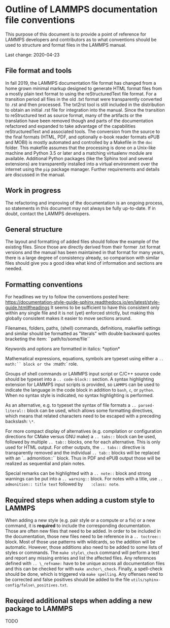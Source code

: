 # Outline of LAMMPS documentation file conventions

This purpose of this document is to provide a point of reference
for LAMMPS developers and contributors as to what conventions
should be used to structure and format files in the LAMMPS manual.

Last change: 2020-04-23

## File format and tools

In fall 2019, the LAMMPS documentation file format has changed from
a home grown minimal markup designed to generate HTML format files
from a mostly plain text format to using the reStructuredText file
format.  For a transition period all files in the old .txt format
were transparently converted to .rst and then processed.  The txt2rst
tool is still included in the distribution to obtain an initial .rst
file for integration into the manual.  Since the transition to
reStructured text as source format, many of the artifacts or the
translation have been removed though and parts of the documentation
refactored and expanded to take advantage of the capabilities
reStructuredText and associated tools.  The conversion from the
source to the final formats (HTML, PDF, and optionally e-book
reader formats ePUB and MOBI) is mostly automated and controlled
by a Makefile in the `doc` folder. This makefile assumes that the
processing is done on a Unix-like machine and Python 3.5 or later
and a matching virtualenv module are available.  Additional Python
packages (like the Sphinx tool and several extensions) are
transparently installed into a virtual environment over the
internet using the `pip` package manager.  Further requirements
and details are discussed in the manual.

## Work in progress

The refactoring and improving of the documentation is an ongoing
process, so statements in this document may not always be fully
up-to-date.  If in doubt, contact the LAMMPS developers.

## General structure

The layout and formatting of added files should follow the example
of the existing files.  Since those are directly derived from their
former .txt format versions and the manual has been maintained in
that format for many years, there is a large degree of consistency
already, so comparison with similar files should give you a good
idea what kind of information and sections are needed.

## Formatting conventions

For headlines we try to follow the conventions posted here:
https://documentation-style-guide-sphinx.readthedocs.io/en/latest/style-guide.html#headings
It seems to be sufficient to have this consistent only within
any single file and it is not (yet) enforced strictly, but making
this globally consistent makes it easier to move sections around.

Filenames, folders, paths, (shell) commands, definitions, makefile
settings and similar should be formatted as "literals" with
double backward quotes bracketing the item: \`\`path/to/some/file\`\`

Keywords and options are formatted in italics:  \*option\*

Mathematical expressions, equations, symbols are typeset using
either a `.. math:`` block or the `:math:` role.

Groups of shell commands or LAMMPS input script or C/C++ source
code should be typeset into a `.. code-block::` section. A syntax
highlighting extension for LAMMPS input scripts is provided, so
`LAMMPS` can be used to indicate the language in the code block
in addition to `bash`, `c`, or `python`.  When no syntax style
is indicated, no syntax highlighting is performed.

As an alternative, e.g. to typeset the syntax of file formats
a `.. parsed-literal::` block can be used, which allows some
formatting directives, which means that related characters need
to be escaped with a preceding backslash: `\*`.

For more compact display of alternatives (e.g. compilation or
configuration directions for CMake versus GNU make) a `.. tabs::`
block can be used, followed by multiple `.. tab::` blocks, one
for each alternative. This is only used for HTML output. For other
outputs, the `.. tabs::` directive is transparently removed and
the individual `.. tab::` blocks will be replaced with an
`.. admonition::`` block. Thus in PDF and ePUB output those will
be realized as sequential and plain notes.

Special remarks can be highlighted with a `.. note::` block and
strong warnings can be put into a `.. warning::` block.
For notes with a title, use `.. admonition:: title text` followed
by `   :class: note`.

## Required steps when adding a custom style to LAMMPS

When adding a new style (e.g. pair style or a compute or a fix)
or a new command, it is **required** to include the corresponding
documentation.  Those are often new files that need to be added.
In order to be included in the documentation, those new files
need to be reference in a `.. toctree::` block.  Most of those
use patterns with wildcards, so the addition will be automatic.
However, those additions also need to be added to some lists of
styles or commands.  The `make style\_check` command will perform
a test and report any missing entries and list the affected files.
Any references defined with `.. \_refname:` have to be unique
across all documentation files and this can be checked for with
`make anchor\_check`.  Finally, a spell-check should be done,
which is triggered via `make spelling`.  Any offenses need to
be corrected and false positives should be added to the file
`utils/sphinx-config/false\_positives.txt`.

## Required additional steps when adding a new package to LAMMPS

TODO
